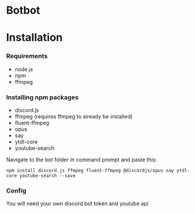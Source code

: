 # Botbot
 
# Installation

### Requirements

- node.js
- npm
- ffmpeg

### Installing npm packages

- discord.js
- ffmpeg (requires ffmpeg to already be installed)
- fluent-ffmpeg
- opus
- say
- ytdl-core
- youtube-search

Navigate to the bot folder in command prompt and paste this:

`npm install discord.js ffmpeg fluent-ffmpeg @discordjs/opus say ytdl-core youtube-search --save`

### Config

You will need your own discord bot token and youtube api
